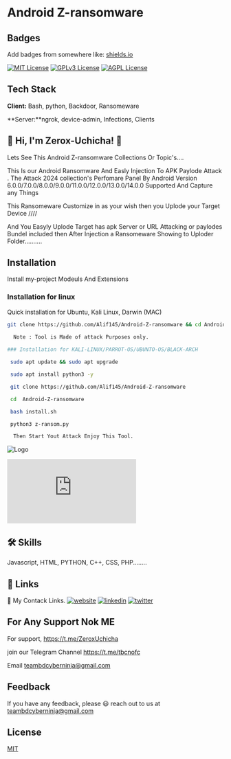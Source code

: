 
# Android Z-ransomware



## Badges

Add badges from somewhere like: [shields.io](https://shields.io/)

[![MIT License](https://img.shields.io/badge/License-MIT-green.svg)](https://choosealicense.com/licenses/mit/)
[![GPLv3 License](https://img.shields.io/badge/License-GPL%20v3-yellow.svg)](https://opensource.org/licenses/)
[![AGPL License](https://img.shields.io/badge/license-AGPL-blue.svg)](http://www.gnu.org/licenses/agpl-3.0)


## Tech Stack

**Client:** Bash, python, Backdoor, Ransomeware

**Server:**ngrok, device-admin, Infections, Clients


## 🚀 Hi, I'm Zerox-Uchicha! 👋
Lets See This Android Z-ransomware Collections Or Topic's....

This Is our Android Ransomware And Easly Injection To APK Paylode Attack . The Attack 2024 collection's Perfomare Panel By Android Version 6.0.0/7.0.0/8.0.0/9.0.0/11.0.0/12.0.0/13.0.0/14.0.0 Supported And Capture any Things 

This Ransomeware Customize in as your wish then you Uplode your Target Device ////

And You Easyly Uplode Target has apk Server or URL Attacking or  paylodes Bundel
 included then After Injection a Ransomeware Showing to Uploder Folder..........
## Installation

Install my-project Modeuls And Extensions

### Installation for linux
Quick installation for Ubuntu, Kali Linux, Darwin (MAC)
```bash
git clone https://github.com/Alif145/Android-Z-ransomware && cd Android-Z-ransomware && sudo bash install.sh
```

```bash
  Note : Tool is Made of attack Purposes only.
              
### Installation for KALI-LINUX/PARROT-OS/UBUNTO-OS/BLACK-ARCH

 sudo apt update && sudo apt upgrade

 sudo apt install python3 -y

 git clone https://github.com/Alif145/Android-Z-ransomware

 cd  Android-Z-ransomware

 bash install.sh

 python3 z-ransom.py

  Then Start Yout Attack Enjoy This Tool.
```
    
![Logo](https://j.top4top.io/p_3223a6kuv1.jpg)


    
![Tutorial video](https://top4top.io/delb5f00368270f425418895b5e1e724418.html)



## 🛠 Skills

Javascript, HTML, PYTHON, C++, CSS, PHP........


## 🔗 Links
🔗 My Contack Links.
[![website](https://img.shields.io/badge/my_website-000?style=for-the-badge&logo=ko-fi&logoColor=white)](https://aliffreelancer.website2.me//)
[![linkedin](https://img.shields.io/badge/linkedin-0A66C2?style=for-the-badge&logo=linkedin&logoColor=white)](www.linkedin.com/in/ah-alif-hassan-joy-61966b256/)
[![twitter](https://img.shields.io/badge/twitter-1DA1F2?style=for-the-badge&logo=twitter&logoColor=white)](https://twitter.com/ahalifhassanjoy/)


## For Any Support Nok ME

For support, https://t.me/ZeroxUchicha

join our Telegram Channel https://t.me/tbcnofc

Email teambdcyberninja@gmail.com


## Feedback

If you have any feedback, please 😃️ reach out to us at teambdcyberninja@gmail.com


## License

[MIT](https://choosealicense.com/licenses/mit/)
